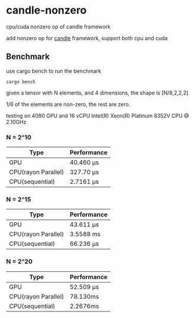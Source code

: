 # candle-nonzero
cpu/cuda nonzero op of candle framework

add nonzero op for [candle](https://github.com/huggingface/candle) framework, support both cpu and cuda

## Benchmark

use cargo bench to run the benchmark
```
cargo bench
```
given a tensor with N elements, and 4 dimensions, the shape is [N/8,2,2,2]

1/6 of the elements are non-zero, the rest are zero.

testing on  4090 GPU and 16 vCPU Intel(R) Xeon(R) Platinum 8352V CPU @ 2.10GHz


### N = 2^10
|  Type  | Performance |
| -----------   | -----------     |
| GPU     | 40.460 µs           |
| CPU(rayon Parallel)           |        327.70 µs         |
| CPU(sequential)| 2.7161 µs |

### N = 2^15

|  Type  | Performance |
| -----------   | -----------     |
| GPU     |  43.611 µs           |
| CPU(rayon Parallel)           |      3.5588 ms           |
| CPU(sequential)| 66.236 µs |

### N = 2^20

|  Type  | Performance |
| -----------   | -----------     |
| GPU     | 52.509 µs           |
| CPU(rayon Parallel)           |     78.130ms            |
| CPU(sequential)| 2.2676ms |

